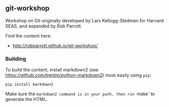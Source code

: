 ## git-workshop

Workshop on Git originally developed by Lars Kellogg-Stedman for Harvard SEAS, and expanded by Rob Parrott.

Find the content here:

- http://robparrott.github.io/git-workshop/


### Building

To build the content, install markdown2 (see https://github.com/trentm/python-markdown2) most easily using `pip`:

```
pip install markdown2
```

Make sure the `markdown2 command is in your path, then run `make` to generate the HTML.
